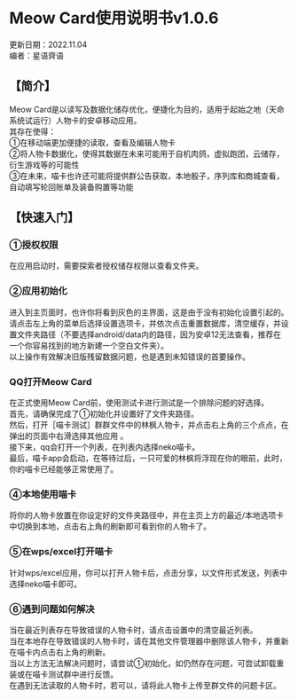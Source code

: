 # **Meow Card使用说明书v1.0.6**

更新日期：2022.11.04  
编者：星语齊语

## **【简介】**

Meow Card是以读写及数据化储存优化，便捷化为目的，适用于起始之地（天命系统试运行）人物卡的安卓移动应用。  
其存在使得：  
①在移动端更加便捷的读取，查看及编辑人物卡  
②将人物卡数据化，使得其数据在未来可能用于自机肉鸽，虚拟跑团，云储存，衍生游戏等的可能性  
③在未来，喵卡也许还可能将提供群公告获取，本地骰子，序列库和商城查看，自动填写轮回账单及装备购置等功能

## **【快速入门】**

### **①授权权限**

在应用启动时，需要探索者授权储存权限以查看文件夹。

### **②应用初始化**

进入到主页面时，也许你将看到灰色的主界面，这是由于没有初始化设置引起的。  
请点击左上角的菜单后选择设置选项卡，并依次点击重置数据库，清空缓存，并设置文件夹路径（不要选择android/data内的路径，因为安卓12无法查看，推荐在一个你容易找到的地方新建一个空白文件夹）。  
以上操作有效解决旧版残留数据问题，也是遇到未知错误的首要操作。

### **QQ打开Meow Card**

在正式使用Meow Card前，使用测试卡进行测试是一个排除问题的好选择。  
首先，请确保完成了①初始化并设置好了文件夹路径。  
然后，打开［喵卡测试］群群文件中的林枫人物卡，并点击右上角的三个点点，在弹出的页面中右滑选择其他应用 。  
接下来，qq会打开一个列表，在列表内选择neko喵卡。  
最后，喵卡app会启动，在等待过后，一只可爱的林枫将浮现在你的眼前，此时，你的喵卡已经能够正常使用了。

### **④本地使用喵卡**

将你的人物卡放置在你设定好的文件夹路径中，并在主页上方的最近/本地选项卡中切换到本地，点击右上角的刷新即可看到你的人物卡了。  

### **⑤在wps/excel打开喵卡**

针对wps/excel应用，你可以打开人物卡后，点击分享，以文件形式发送，列表中选择neko喵卡即可。

### **⑥遇到问题如何解决**

当在最近列表存在导致错误的人物卡时，请点击设置中的清空最近列表。  
当在本地存在导致错误的人物卡时，请在其他文件管理器中删除该人物卡，并重新在喵卡内点击右上角的刷新。  
当以上方法无法解决问题时，请尝试①初始化，如仍然存在问题，可尝试卸载重装或在喵卡测试群中进行反馈。  
在遇到无法读取的人物卡时，若可以，请将此人物卡上传至群文件的问题卡区。




